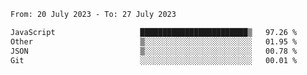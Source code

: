<!--START_SECTION:waka-->

```txt
From: 20 July 2023 - To: 27 July 2023

JavaScript                   ████████████████████████▒   97.26 %
Other                        ▒░░░░░░░░░░░░░░░░░░░░░░░░   01.95 %
JSON                         ▒░░░░░░░░░░░░░░░░░░░░░░░░   00.78 %
Git                          ░░░░░░░░░░░░░░░░░░░░░░░░░   00.01 %
```

<!--END_SECTION:waka-->
